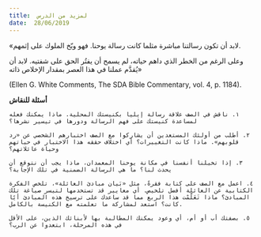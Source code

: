 ```yaml
---
title:  لمزيد من الدرس
date:  28/06/2019
---
```


«لابد أن تكون رسالتنا مباشرة مثلما كانت رسالة يوحنا. فهو وبّخ الملوك على إثمهم.

وعلى الرغم من الخطر الذي داهم حياته، لم يسمح أن يفتُر الحق على شفتيه.  لابد أن يُقدَّم عملنا في هذا العصر بمقدار الإخلاص ذاته»

(Ellen G. White Comments, The SDA Bible Commentary, vol. 4, p. 1184).

**أسئلة للنقاش**

`١. ناقش في الصف علاقة رسالة إيليا بكنيستك المحلية. ماذا يمكنك فعله لمساعدة كنيستك على فهم الرسالة ودورها في تيسير نشرها؟`

`٢. أطلب من أولئك المستعدين أن يشاركوا مع الصف اختبارهم الشخصي عن «رد قلوبهم». ماذا كانت التغييرات؟ أي اختلاف حققه هذا الاختبار في حياتهم وحياة عائلاتهم؟`

`٣. إذا تخيلنا أنفسنا في مكانة يوحنا المعمدان، ماذا يجب أن نتوقع أن يحدث لنا؟ ما هي الرسالة الضمنية في تلك الإجابة؟`

`٤. اعمل مع الصف على كتابة فقرةً، مثل «بَيان مبادئ العائلة»، تلخص الفكرة الكتابية عن العائلة أفضل تلخيص. أي معايير قد تستخدمها لتيسر صياغة تلك المبادئ؟ ماذا تَعَلَّمْت هذا الربع مما قد ساعدك على ترسيخ هذه المبادئ أيًا كانت؟ استعد لمشاركة ما تعلمته مع الكنيسة بالكامل.`

`٥. بصفتك أب أو أم، أي وعود يمكنك المطالبة بها لأبنائك الذين، على الأقل في هذه المرحلة، ابتعدوا عن الرب؟`